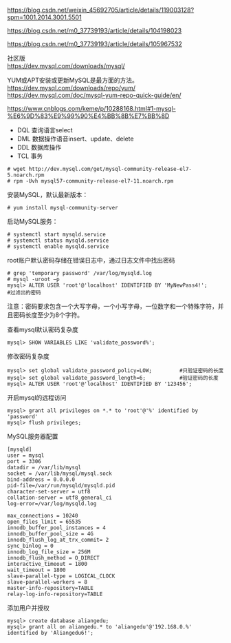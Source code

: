 
https://blog.csdn.net/weixin_45692705/article/details/119003128?spm=1001.2014.3001.5501


https://blog.csdn.net/m0_37739193/article/details/104198023

https://blog.csdn.net/m0_37739193/article/details/105967532

社区版  
https://dev.mysql.com/downloads/mysql/


YUM或APT安装或更新MySQL是最方面的方法。  
https://dev.mysql.com/downloads/repo/yum/  
https://dev.mysql.com/doc/mysql-yum-repo-quick-guide/en/  

https://www.cnblogs.com/keme/p/10288168.html#1-mysql-%E6%9D%83%E9%99%90%E4%BB%8B%E7%BB%8D

- DQL 查询语言select
- DML 数据操作语音insert、update、delete
- DDL 数据库操作
- TCL 事务


```
# wget http://dev.mysql.com/get/mysql-community-release-el7-5.noarch.rpm
# rpm -Uvh mysql57-community-release-el7-11.noarch.rpm
```

安装MySQL，默认最新版本：
```
# yum install mysql-community-server
```

启动MySQL服务：
```
# systemctl start mysqld.service
# systemctl status mysqld.service
# systemctl enable mysqld.service
```

root账户默认密码存储在错误日志中，通过日志文件中找出密码
```
# grep 'temporary password' /var/log/mysqld.log
# mysql -uroot –p
mysql> ALTER USER 'root'@'localhost' IDENTIFIED BY 'MyNewPass4!';         #过滤出的密码
```
注意：密码要求包含一个大写字母，一个小写字母，一位数字和一个特殊字符，并且密码长度至少为8个字符。

查看mysql默认密码复杂度
```
mysql> SHOW VARIABLES LIKE 'validate_password%';
```

修改密码复杂度
```
mysql> set global validate_password_policy=LOW;         #只验证密码的长度
mysql> set global validate_password_length=6;           #验证密码的长度
mysql> ALTER USER 'root'@'localhost' IDENTIFIED BY '123456'; 
```

开启mysql的远程访问
```
mysql> grant all privileges on *.* to 'root'@'%' identified by 'password'
mysql> flush privileges;
```

MySQL服务器配置
```
[mysqld]
user = mysql
port = 3306
datadir = /var/lib/mysql
socket = /var/lib/mysql/mysql.sock
bind-address = 0.0.0.0
pid-file=/var/run/mysqld/mysqld.pid
character-set-server = utf8
collation-server = utf8_general_ci
log-error=/var/log/mysqld.log

max_connections = 10240
open_files_limit = 65535
innodb_buffer_pool_instances = 4
innodb_buffer_pool_size = 4G
innodb_flush_log_at_trx_commit= 2
sync_binlog = 0
innodb_log_file_size = 256M
innodb_flush_method = O_DIRECT
interactive_timeout = 1800
wait_timeout = 1800
slave-parallel-type = LOGICAL_CLOCK
slave-parallel-workers = 8
master-info-repository=TABLE
relay-log-info-repository=TABLE
```

添加用户并授权
```
mysql> create database aliangedu;
mysql> grant all on aliangedu.* to 'aliangedu'@'192.168.0.%' identified by 'Aliangedu6!';
```
